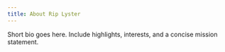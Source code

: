 ```yaml
---
title: About Rip Lyster
---
```


Short bio goes here. Include highlights, interests, and a concise mission statement.


